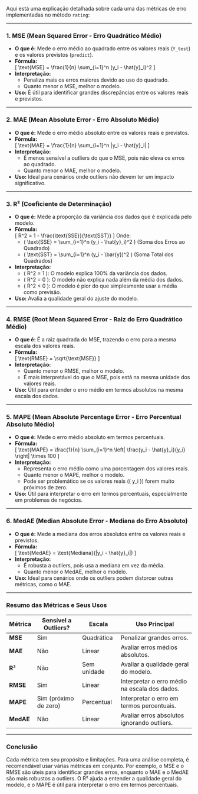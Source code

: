 Aqui está uma explicação detalhada sobre cada uma das métricas de erro implementadas no método `rating`:

---

### 1. **MSE (Mean Squared Error - Erro Quadrático Médio)**
   - **O que é:** Mede o erro médio ao quadrado entre os valores reais (`Y_test`) e os valores previstos (`predict`).
   - **Fórmula:**  
     \[
     \text{MSE} = \frac{1}{n} \sum_{i=1}^n (y_i - \hat{y}_i)^2
     \]
   - **Interpretação:**  
     - Penaliza mais os erros maiores devido ao uso do quadrado.
     - Quanto menor o MSE, melhor o modelo.
   - **Uso:** É útil para identificar grandes discrepâncias entre os valores reais e previstos.

---

### 2. **MAE (Mean Absolute Error - Erro Absoluto Médio)**
   - **O que é:** Mede o erro médio absoluto entre os valores reais e previstos.
   - **Fórmula:**  
     \[
     \text{MAE} = \frac{1}{n} \sum_{i=1}^n |y_i - \hat{y}_i|
     \]
   - **Interpretação:**  
     - É menos sensível a outliers do que o MSE, pois não eleva os erros ao quadrado.
     - Quanto menor o MAE, melhor o modelo.
   - **Uso:** Ideal para cenários onde outliers não devem ter um impacto significativo.

---

### 3. **R² (Coeficiente de Determinação)**
   - **O que é:** Mede a proporção da variância dos dados que é explicada pelo modelo.
   - **Fórmula:**  
     \[
     R^2 = 1 - \frac{\text{SSE}}{\text{SST}}
     \]
     Onde:
     - \( \text{SSE} = \sum_{i=1}^n (y_i - \hat{y}_i)^2 \) (Soma dos Erros ao Quadrado)
     - \( \text{SST} = \sum_{i=1}^n (y_i - \bar{y})^2 \) (Soma Total dos Quadrados)
   - **Interpretação:**  
     - \( R^2 = 1 \): O modelo explica 100% da variância dos dados.
     - \( R^2 = 0 \): O modelo não explica nada além da média dos dados.
     - \( R^2 < 0 \): O modelo é pior do que simplesmente usar a média como previsão.
   - **Uso:** Avalia a qualidade geral do ajuste do modelo.

---

### 4. **RMSE (Root Mean Squared Error - Raiz do Erro Quadrático Médio)**
   - **O que é:** É a raiz quadrada do MSE, trazendo o erro para a mesma escala dos valores reais.
   - **Fórmula:**  
     \[
     \text{RMSE} = \sqrt{\text{MSE}}
     \]
   - **Interpretação:**  
     - Quanto menor o RMSE, melhor o modelo.
     - É mais interpretável do que o MSE, pois está na mesma unidade dos valores reais.
   - **Uso:** Útil para entender o erro médio em termos absolutos na mesma escala dos dados.

---

### 5. **MAPE (Mean Absolute Percentage Error - Erro Percentual Absoluto Médio)**
   - **O que é:** Mede o erro médio absoluto em termos percentuais.
   - **Fórmula:**  
     \[
     \text{MAPE} = \frac{1}{n} \sum_{i=1}^n \left| \frac{y_i - \hat{y}_i}{y_i} \right| \times 100
     \]
   - **Interpretação:**  
     - Representa o erro médio como uma porcentagem dos valores reais.
     - Quanto menor o MAPE, melhor o modelo.
     - Pode ser problemático se os valores reais (\( y_i \)) forem muito próximos de zero.
   - **Uso:** Útil para interpretar o erro em termos percentuais, especialmente em problemas de negócios.

---

### 6. **MedAE (Median Absolute Error - Mediana do Erro Absoluto)**
   - **O que é:** Mede a mediana dos erros absolutos entre os valores reais e previstos.
   - **Fórmula:**  
     \[
     \text{MedAE} = \text{Mediana}(|y_i - \hat{y}_i|)
     \]
   - **Interpretação:**  
     - É robusta a outliers, pois usa a mediana em vez da média.
     - Quanto menor o MedAE, melhor o modelo.
   - **Uso:** Ideal para cenários onde os outliers podem distorcer outras métricas, como o MAE.

---

### Resumo das Métricas e Seus Usos

| **Métrica** | **Sensível a Outliers?** | **Escala** | **Uso Principal** |
|-------------|---------------------------|------------|--------------------|
| **MSE**     | Sim                       | Quadrática | Penalizar grandes erros. |
| **MAE**     | Não                       | Linear     | Avaliar erros médios absolutos. |
| **R²**      | Não                       | Sem unidade | Avaliar a qualidade geral do modelo. |
| **RMSE**    | Sim                       | Linear     | Interpretar o erro médio na escala dos dados. |
| **MAPE**    | Sim (próximo de zero)     | Percentual | Interpretar o erro em termos percentuais. |
| **MedAE**   | Não                       | Linear     | Avaliar erros absolutos ignorando outliers. |

---

### Conclusão
Cada métrica tem seu propósito e limitações. Para uma análise completa, é recomendável usar várias métricas em conjunto. Por exemplo, o MSE e o RMSE são úteis para identificar grandes erros, enquanto o MAE e o MedAE são mais robustos a outliers. O R² ajuda a entender a qualidade geral do modelo, e o MAPE é útil para interpretar o erro em termos percentuais.